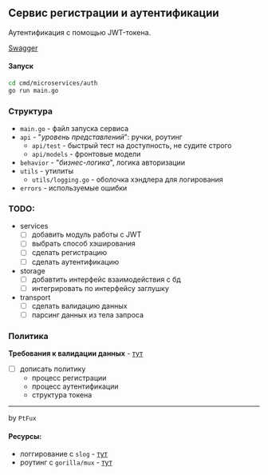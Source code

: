## Сервис регистрации и аутентификации
Аутентификация с помощью JWT-токена.

[Swagger](https://github.com/go-park-mail-ru/2024_2_TeamOn_Patreon/blob/polina-auth/docs/api/openapi.yaml)

#### Запуск
```bash
cd cmd/microservices/auth
go run main.go
```

### Структура
- `main.go` - файл запуска сервиса
- `api` - "_уровень представлений_": ручки, роутинг
  - `api/test` - быстрый тест на доступность, не судите строго
  - `api/models` - фронтовые модели
- `behavior` - "_бизнес-логика_", логика авторизации
- `utils` - утилиты
  - `utils/logging.go` - оболочка хэндлера для логирования
- `errors` - используемые ошибки
### TODO:
- services
  - [ ] добавить модуль работы с JWT
  - [ ] выбрать способ хэширования
  - [ ] сделать регистрацию
  - [ ] сделать аутентификацию

- storage
  - [ ] добавтить интерфейс взаимодействия с бд
  - [ ] интегрировать по интерфейсу заглушку

- transport
  - [ ] сделать валидацию данных
  - [ ] парсинг данных из тела запроса

### Политика
__Требования к валидации данных__ - [тут](https://github.com/go-park-mail-ru/2024_2_TeamOn_Patreon/blob/polina-auth/docs/%D0%BF%D0%BE%D0%BB%D0%B8%D1%82%D0%B8%D0%BA%D0%B0%20%D0%B0%D1%83%D1%82%D0%B5%D0%BD%D1%82%D0%B8%D1%84%D1%82%D0%BA%D0%B0%D1%86%D0%B8%D0%B8.md)

- [ ] дописать политику
  - процесс регистрации
  - процесс аутентификации
  - структура токена

___
by `PtFux`

#### Ресурсы:
- логгирование с `slog` - [тут](https://habr.com/ru/companies/slurm/articles/798207/)
- роутинг с `gorilla/mux` - [тут](https://habr.com/ru/companies/ruvds/articles/561108/)
